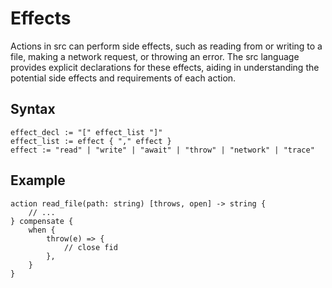 # Effects

Actions in src can perform side effects, such as reading from or writing to a file, making a network request, or throwing an error. The src language provides explicit declarations for these effects, aiding in understanding the potential side effects and requirements of each action.

## Syntax

```ebnf
effect_decl := "[" effect_list "]"
effect_list := effect { "," effect }
effect := "read" | "write" | "await" | "throw" | "network" | "trace"
```

## Example

```src
action read_file(path: string) [throws, open] -> string {
    // ...
} compensate {
    when {
        throw(e) => {
            // close fid
        },
    }
} 
```
